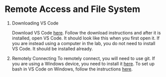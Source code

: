 # Remote Access and File System
1. Downloading VS Code

    Download VS Code [here](https://code.visualstudio.com/download). Follow the download instructions and after it is installed, open VS Code. It should look like this when you first open it. If you are instead using a computer in the lab, you do not need to install VS Code. It should be installed already.

2. Remotely Connecting 
    To remotely connect, you will need to use git. If you are using a Windows device, you need to install it [here](https://gitforwindows.org/). To set up bash in VS Code on Windows, follow the instructions [here](https://stackoverflow.com/questions/42606837/how-do-i-use-bash-on-windows-from-the-visual-studio-code-integrated-terminal/50527994#50527994).

